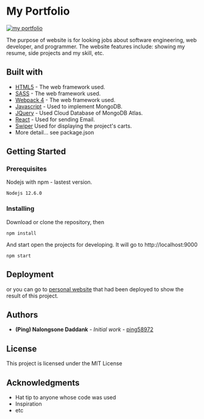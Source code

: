 # My Portfolio

<a href="https://ping58972.com"><img src="https://a.imge.to/2019/07/10/TtSxw.png" target="_blank" alt="my portfolio"></a>

The purpose of website is for looking jobs about software engineering, web developer, and programmer. The website features include: showing my resume, side projects and my skill, etc.

## Built with

- [HTML5](#) - The web framework used.
- [SASS](#) - The web framework used.
- [Webpack 4](#) - The web framework used.
- [Javascript](#) - Used to implement MongoDB.
- [JQuery](#) - Used Cloud Database of MongoDB Atlas.
- [React](#) - Used for sending Email.
- [Swiper](http://idangero.us/swiper/get-started) Used for displaying the project's carts.
- More detail... see package.json

## Getting Started

### Prerequisites

Nodejs with npm - lastest version.

```
Nodejs 12.6.0
```

### Installing

Download or clone the repository, then

```
npm install
```

And start open the projects for developing. It will go to http://localhost:9000

```
npm start
```

## Deployment

or you can go to <a href="https://ping58972.com">personal website</a> that had been deployed to show the result of this project.

## Authors

- **(Ping) Nalongsone Daddank** - _Initial work_ - [ping58972](https://github.com/ping58972)

## License

This project is licensed under the MIT License

## Acknowledgments

- Hat tip to anyone whose code was used
- Inspiration
- etc

